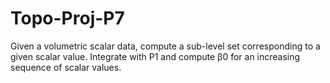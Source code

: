 # Topo-Proj-P7
Given a volumetric scalar data, compute a sub-level set corresponding
to a given scalar value. Integrate with P1 and compute β0 for an
increasing sequence of scalar values.
